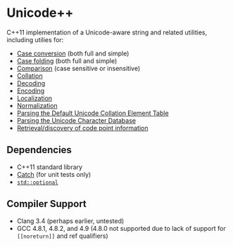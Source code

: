Unicode++
=========
C++11 implementation of a Unicode-aware string and related utilities, including utilies for:

- [Case conversion](./include/unicode/caseconverter.hpp) (both full and simple)
- [Case folding](./include/unicode/caseconverter.hpp) (both full and simple)
- [Comparison](./include/unicode/comparer.hpp) (case sensitive or insensitive)
- [Collation](./include/unicode/collator.hpp)
- [Decoding](./include/unicode/encoding.hpp)
- [Encoding](./include/unicode/encoding.hpp)
- [Localization](./include/unicode/locale.hpp)
- [Normalization](./include/unicode/normalizer.hpp)
- [Parsing the Default Unicode Collation Element Table](./include/unicode/ucd.hpp)
- [Parsing the Unicode Character Database](./include/unicode/ucd.hpp)
- [Retrieval/discovery of code point information](./include/unicode/codepoint.hpp)

Dependencies
------------
- C++11 standard library
- [Catch](https://github.com/philsquared/Catch) (for unit tests only)
- [`std::optional`](http://en.cppreference.com/w/cpp/utility/optional)

Compiler Support
----------------
- Clang 3.4 (perhaps earlier, untested)
- GCC 4.8.1, 4.8.2, and 4.9 (4.8.0 not supported due to lack of support for `[[noreturn]]` and ref qualifiers)